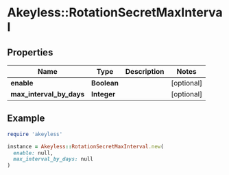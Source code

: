 # Akeyless::RotationSecretMaxInterval

## Properties

| Name | Type | Description | Notes |
| ---- | ---- | ----------- | ----- |
| **enable** | **Boolean** |  | [optional] |
| **max_interval_by_days** | **Integer** |  | [optional] |

## Example

```ruby
require 'akeyless'

instance = Akeyless::RotationSecretMaxInterval.new(
  enable: null,
  max_interval_by_days: null
)
```

